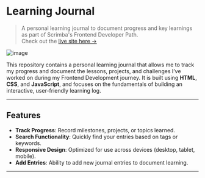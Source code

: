 # Learning Journal

> A personal learning journal to document progress and key learnings as part of Scrimba's Frontend Developer Path.  
> Check out the [live site here →](https://chris-learning-journal.netlify.app/)

![image](/images/learning-journal.jpg)

This repository contains a personal learning journal that allows me to track my progress and document the lessons, projects, and challenges I’ve worked on during my Frontend Development journey. It is built using **HTML**, **CSS**, and **JavaScript**, and focuses on the fundamentals of building an interactive, user-friendly learning log.

---

## Features

- **Track Progress**: Record milestones, projects, or topics learned.
- **Search Functionality**: Quickly find your entries based on tags or keywords.
- **Responsive Design**: Optimized for use across devices (desktop, tablet, mobile).
- **Add Entries**: Ability to add new journal entries to document learning.

---